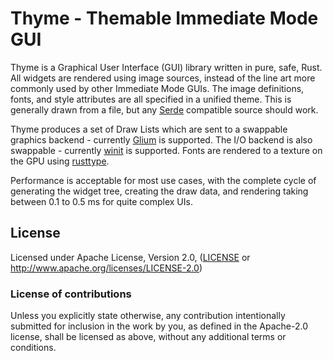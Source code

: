 # Thyme - Themable Immediate Mode GUI

Thyme is a Graphical User Interface (GUI) library written in pure, safe, Rust.  All widgets are rendered using image sources, instead of the line art more commonly used by other Immediate Mode GUIs.  The image definitions, fonts, and style attributes are all specified in a unified theme.  This is generally drawn from a file, but any [Serde](https://serde.rs/) compatible source should work.

Thyme produces a set of Draw Lists which are sent to a swappable graphics backend - currently [Glium](https://github.com/glium/glium) is supported.  The I/O backend is also swappable - currently [winit](https://github.com/rust-windowing/winit) is supported.  Fonts are rendered to a texture on the GPU using [rusttype](https://github.com/redox-os/rusttype).  

Performance is acceptable for most use cases, with the complete cycle of generating the widget tree, creating the draw data, and rendering taking between 0.1 to 0.5 ms for quite complex UIs.

## License
[License]: #license

Licensed under Apache License, Version 2.0, ([LICENSE](LICENSE) or http://www.apache.org/licenses/LICENSE-2.0)

### License of contributions

Unless you explicitly state otherwise, any contribution intentionally submitted for inclusion in the work by you, as defined in the Apache-2.0 license, shall be licensed as above, without any additional terms or conditions.